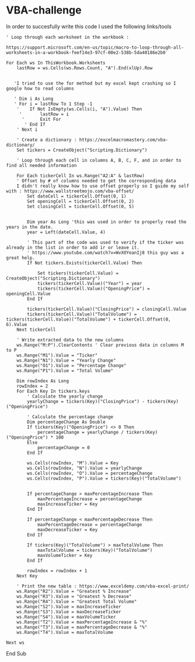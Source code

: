 # VBA-challenge

In order to succesfully write this code I used the following links/tools


  
    
    ' Loop through each worksheet in the workbook :
    
    https://support.microsoft.com/en-us/topic/macro-to-loop-through-all-worksheets-in-a-workbook-feef14e3-97cf-00e2-538b-5da40186e2b0
    
    For Each ws In ThisWorkbook.Worksheets
        lastRow = ws.Cells(ws.Rows.Count, "A").End(xlUp).Row
        
        
       'I tried to use the for method but my excel kept crashing so I google how to read columns 
        
       ' Dim i As Long
       ' For i = lastRow To 1 Step -1
        '    If Not IsEmpty(ws.Cells(i, "A").Value) Then
         '       lastRow = i
          '      Exit For
           ' End If
        ' Next i
        
        ' Create a dictionary : https://excelmacromastery.com/vba-dictionary/
        Set tickers = CreateObject("Scripting.Dictionary")
        
        ' Loop through each cell in columns A, B, C, F, and in order to find all needed information
    
        For Each tickerCell In ws.Range("A2:A" & lastRow)
        ' Offset by # of columns needed to get the corresponding data
        I didn't really know how to use offset properly so I guide my self with : https://www.wallstreetmojo.com/vba-offset/
            Set dateCell = tickerCell.Offset(0, 1)
            Set openingCell = tickerCell.Offset(0, 2)
            Set closingCell = tickerCell.Offset(0, 5)
            
            
            Dim year As Long 'this was used in order to properly read the years in the date.
            year = Left(dateCell.Value, 4)
            
            ' This part of the code was used to verify if the ticker was already in the list in order to add ir or leave it.
            ' https://www.youtube.com/watch?v=WvXOYeanIj8 this guy was a great help.
            If Not tickers.Exists(tickerCell.Value) Then
             
                Set tickers(tickerCell.Value) = CreateObject("Scripting.Dictionary")
                tickers(tickerCell.Value)("Year") = year
                tickers(tickerCell.Value)("OpeningPrice") = openingCell.Value
            End If
            
            tickers(tickerCell.Value)("ClosingPrice") = closingCell.Value
            tickers(tickerCell.Value)("TotalVolume") = tickers(tickerCell.Value)("TotalVolume") + tickerCell.Offset(0, 6).Value
        Next tickerCell
        
        ' Write extracted data to the new columns
        ws.Range("M:P").ClearContents ' Clear previous data in columns M to P
        ws.Range("M1").Value = "Ticker"
        ws.Range("N1").Value = "Yearly Change"
        ws.Range("O1").Value = "Percentage Change"
        ws.Range("P1").Value = "Total Volume"
        
        Dim rowIndex As Long
        rowIndex = 2
        For Each Key In tickers.keys
            ' Calculate the yearly change
            yearlyChange = tickers(Key)("ClosingPrice") - tickers(Key)("OpeningPrice")
            
            ' Calculate the percentage change
            Dim percentageChange As Double
            If tickers(Key)("OpeningPrice") <> 0 Then
                percentageChange = yearlyChange / tickers(Key)("OpeningPrice") * 100
            Else
                percentageChange = 0
            End If

            ws.Cells(rowIndex, "M").Value = Key
            ws.Cells(rowIndex, "N").Value = yearlyChange
            ws.Cells(rowIndex, "O").Value = percentageChange
            ws.Cells(rowIndex, "P").Value = tickers(Key)("TotalVolume")
            
           
            If percentageChange > maxPercentageIncrease Then
                maxPercentageIncrease = percentageChange
                maxIncreaseTicker = Key
            End If
            
            If percentageChange < maxPercentageDecrease Then
                maxPercentageDecrease = percentageChange
                maxDecreaseTicker = Key
            End If
            
            If tickers(Key)("TotalVolume") > maxTotalVolume Then
                maxTotalVolume = tickers(Key)("TotalVolume")
                maxVolumeTicker = Key
            End If
            
            rowIndex = rowIndex + 1
        Next Key
        
        ' Print the new table : https://www.exceldemy.com/vba-excel-print/
        ws.Range("R2").Value = "Greatest % Increase"
        ws.Range("R3").Value = "Greatest % Decrease"
        ws.Range("R4").Value = "Greatest Total Volume"
        ws.Range("S2").Value = maxIncreaseTicker
        ws.Range("S3").Value = maxDecreaseTicker
        ws.Range("S4").Value = maxVolumeTicker
        ws.Range("T2").Value = maxPercentageIncrease & "%"
        ws.Range("T3").Value = maxPercentageDecrease & "%"
        ws.Range("T4").Value = maxTotalVolume
        
    Next ws
End Sub

